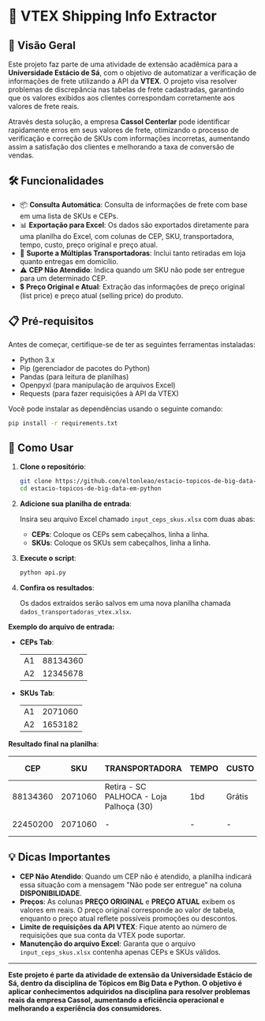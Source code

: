 # 🚀 VTEX Shipping Info Extractor

## 🎯 Visão Geral

Este projeto faz parte de uma atividade de extensão acadêmica para a **Universidade Estácio de Sá**, com o objetivo de automatizar a verificação de informações de frete utilizando a API da **VTEX**. O projeto visa resolver problemas de discrepância nas tabelas de frete cadastradas, garantindo que os valores exibidos aos clientes correspondam corretamente aos valores de frete reais.

Através desta solução, a empresa **Cassol Centerlar** pode identificar rapidamente erros em seus valores de frete, otimizando o processo de verificação e correção de SKUs com informações incorretas, aumentando assim a satisfação dos clientes e melhorando a taxa de conversão de vendas.

## 🛠️ Funcionalidades

- 📦 **Consulta Automática**: Consulta de informações de frete com base em uma lista de SKUs e CEPs.
- 📊 **Exportação para Excel**: Os dados são exportados diretamente para uma planilha do Excel, com colunas de CEP, SKU, transportadora, tempo, custo, preço original e preço atual.
- 🚚 **Suporte a Múltiplas Transportadoras**: Inclui tanto retiradas em loja quanto entregas em domicílio.
- ⚠️ **CEP Não Atendido**: Indica quando um SKU não pode ser entregue para um determinado CEP.
- 💲 **Preço Original e Atual**: Extração das informações de preço original (list price) e preço atual (selling price) do produto.

## 📋 Pré-requisitos

Antes de começar, certifique-se de ter as seguintes ferramentas instaladas:

- Python 3.x
- Pip (gerenciador de pacotes do Python)
- Pandas (para leitura de planilhas)
- Openpyxl (para manipulação de arquivos Excel)
- Requests (para fazer requisições à API da VTEX)

Você pode instalar as dependências usando o seguinte comando:

```bash
pip install -r requirements.txt
```

## 🚀 Como Usar

1. **Clone o repositório**:
   
   ```bash
   git clone https://github.com/eltonleao/estacio-topicos-de-big-data-em-python.git
   cd estacio-topicos-de-big-data-em-python
   ```

2. **Adicione sua planilha de entrada**:
   
   Insira seu arquivo Excel chamado `input_ceps_skus.xlsx` com duas abas:
   - **CEPs**: Coloque os CEPs sem cabeçalhos, linha a linha.
   - **SKUs**: Coloque os SKUs sem cabeçalhos, linha a linha.

3. **Execute o script**:

   ```bash
   python api.py
   ```

4. **Confira os resultados**:

   Os dados extraídos serão salvos em uma nova planilha chamada `dados_transportadoras_vtex.xlsx`.

**Exemplo do arquivo de entrada:**

- **CEPs Tab**:

   |    |     |
   |----|-----|
   | A1 | 88134360 |
   | A2 | 12345678 |

- **SKUs Tab**:

   |    |     |
   |----|-----|
   | A1 | 2071060 |
   | A2 | 1653182 |

**Resultado final na planilha**:

| CEP       | SKU     | TRANSPORTADORA                         | TEMPO  | CUSTO   | PREÇO ORIGINAL | PREÇO ATUAL | DISPONIBILIDADE           |
|-----------|---------|----------------------------------------|--------|---------|----------------|-------------|---------------------------|
| 88134360  | 2071060 | Retira - SC PALHOCA - Loja Palhoça (30) | 1bd    | Grátis  | R$ 3.039,00    | R$ 2.839,00 | Disponível                 |
| 22450200  | 2071060 | -                                      | -      | -       | R$ 3.039,00    | R$ 2.839,00 | Não pode ser entregue       |

## 💡 Dicas Importantes

- **CEP Não Atendido**: Quando um CEP não é atendido, a planilha indicará essa situação com a mensagem "Não pode ser entregue" na coluna **DISPONIBILIDADE**.
- **Preços**: As colunas **PREÇO ORIGINAL** e **PREÇO ATUAL** exibem os valores em reais. O preço original corresponde ao valor de tabela, enquanto o preço atual reflete possíveis promoções ou descontos.
- **Limite de requisições da API VTEX**: Fique atento ao número de requisições que sua conta da VTEX pode suportar.
- **Manutenção do arquivo Excel**: Garanta que o arquivo `input_ceps_skus.xlsx` contenha apenas CEPs e SKUs válidos.

---

**Este projeto é parte da atividade de extensão da Universidade Estácio de Sá, dentro da disciplina de Tópicos em Big Data e Python. O objetivo é aplicar conhecimentos adquiridos na disciplina para resolver problemas reais da empresa Cassol, aumentando a eficiência operacional e melhorando a experiência dos consumidores.**
